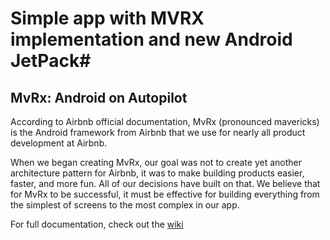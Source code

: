 # Simple app with MVRX implementation and new Android JetPack#

## MvRx: Android on Autopilot ##

According to Airbnb official documentation, MvRx (pronounced mavericks) is the Android framework from Airbnb that we use for nearly all product development at Airbnb.

When we began creating MvRx, our goal was not to create yet another architecture pattern for Airbnb, it was to make building products easier, faster, and more fun. All of our decisions have built on that. We believe that for MvRx to be successful, it must be effective for building everything from the simplest of screens to the most complex in our app.

For full documentation, check out the [wiki](https://github.com/airbnb/MvRx/wiki)
